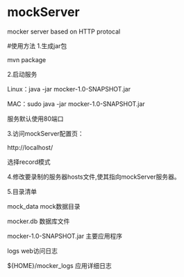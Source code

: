 # mockServer
mocker server based on HTTP protocal

#使用方法
1.生成jar包

mvn package

2.启动服务

Linux：java -jar mocker-1.0-SNAPSHOT.jar

MAC：sudo java -jar mocker-1.0-SNAPSHOT.jar

服务默认使用80端口

3.访问mockServer配置页：

http://localhost/

选择record模式

4.修改要录制的服务器hosts文件,使其指向mockServer服务器。

5.目录清单

  mock_data mock数据目录

  mocker.db 数据库文件
  
  mocker-1.0-SNAPSHOT.jar 主要应用程序
  
  logs web访问日志
  
  ${HOME}/mocker_logs 应用详细日志
  
